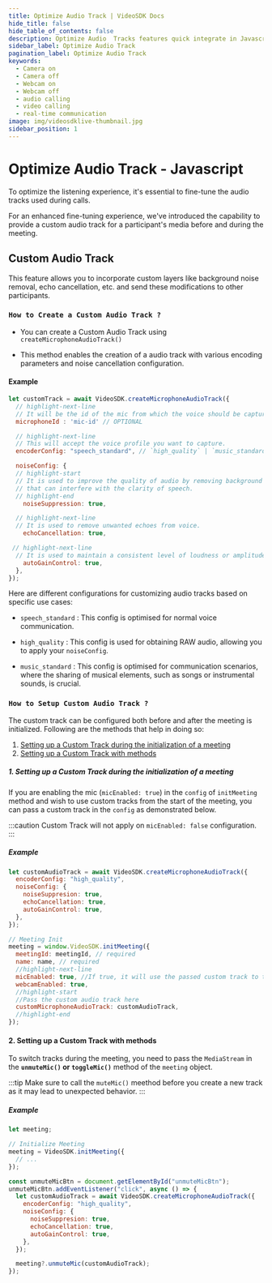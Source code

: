 ```yaml
---
title: Optimize Audio Track | VideoSDK Docs
hide_title: false
hide_table_of_contents: false
description: Optimize Audio  Tracks features quick integrate in Javascript, React JS, Android, IOS, React Native, Flutter with Video SDK to add live video & audio conferencing to your applications.
sidebar_label: Optimize Audio Track
pagination_label: Optimize Audio Track
keywords:
  - Camera on
  - Camera off
  - Webcam on
  - Webcam off
  - audio calling
  - video calling
  - real-time communication
image: img/videosdklive-thumbnail.jpg
sidebar_position: 1 
---
```


# Optimize Audio Track - Javascript

To optimize the listening experience, it's essential to fine-tune the audio tracks used during calls. 

For an enhanced fine-tuning experience, we've introduced the capability to provide a custom audio track for a participant's media before and during the meeting.

## Custom Audio Track

This feature allows you to incorporate custom layers like background noise removal, echo cancellation, etc. and send these modifications to other participants.

### `How to Create a Custom Audio Track ?`

- You can create a Custom Audio Track using `createMicrophoneAudioTrack()`

- This method enables the creation of a audio track with various encoding parameters and noise cancellation configuration.

#### Example

```javascript
let customTrack = await VideoSDK.createMicrophoneAudioTrack({
  // highlight-next-line
  // It will be the id of the mic from which the voice should be captured.
  microphoneId : 'mic-id' // OPTIONAL

  // highlight-next-line
  // This will accept the voice profile you want to capture.
  encoderConfig: "speech_standard", // `high_quality` | `music_standard`,  Default : `speech_standard`

  noiseConfig: {
  // highlight-start
  // It is used to improve the quality of audio by removing background noise
  // that can interfere with the clarity of speech.
  // highlight-end
    noiseSuppression: true,

  // highlight-next-line
  // It is used to remove unwanted echoes from voice.
    echoCancellation: true,

 // highlight-next-line
  // It is used to maintain a consistent level of loudness or amplitude in a voice.
    autoGainControl: true,
  },
});
```
Here are different configurations for customizing audio tracks based on specific use cases:

- `speech_standard` : This config is optimised for normal voice communication.

- `high_quality` : This config is used for obtaining RAW audio, allowing you to apply your `noiseConfig`.

- `music_standard` : This config is optimised for communication scenarios, where the sharing of musical elements, such as songs or instrumental sounds, is crucial.

### `How to Setup Custom Audio Track ?`

The custom track can be configured both before and after the meeting is initialized. Following are the methods that help in doing so:

1. [Setting up a Custom Track during the initialization of a meeting](#1-setup-custom-track-while-initialization-of-the-meeting)
2. [Setting up a Custom Track with methods](#2-setup-custom-track-with-methods)

##### 1. Setting up a Custom Track during the initialization of a meeting

If you are enabling the mic (`micEnabled: true`) in the `config` of `initMeeting` method and wish to use custom tracks from the start of the meeting, you can pass a custom track in the `config` as demonstrated below.

:::caution
Custom Track will not apply on `micEnabled: false` configuration.
:::

##### Example

```javascript
let customAudioTrack = await VideoSDK.createMicrophoneAudioTrack({
  encoderConfig: "high_quality",
  noiseConfig: {
    noiseSuppresion: true,
    echoCancellation: true,
    autoGainControl: true,
  },
});

// Meeting Init
meeting = window.VideoSDK.initMeeting({
  meetingId: meetingId, // required
  name: name, // required
  //highlight-next-line
  micEnabled: true, //If true, it will use the passed custom track to turn mic on
  webcamEnabled: true,
  //highlight-start
  //Pass the custom audio track here
  customMicrophoneAudioTrack: customAudioTrack,
  //highlight-end
});
```

#### 2. Setting up a Custom Track with methods

To switch tracks during the meeting, you need to pass the `MediaStream` in the **`unmuteMic()` or `toggleMic()`** method of the `meeting` object.

:::tip
Make sure to call the `muteMic()` meethod before you create a new track as it may lead to unexpected behavior.
:::

##### Example

```javascript
let meeting;

// Initialize Meeting
meeting = VideoSDK.initMeeting({
  // ...
});

const unmuteMicBtn = document.getElementById("unmuteMicBtn");
unmuteMicBtn.addEventListener("click", async () => {
  let customAudioTrack = await VideoSDK.createMicrophoneAudioTrack({
    encoderConfig: "high_quality",
    noiseConfig: {
      noiseSuppresion: true,
      echoCancellation: true,
      autoGainControl: true,
    },
  });

  meeting?.unmuteMic(customAudioTrack);
});
```

